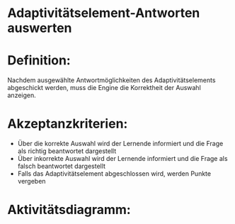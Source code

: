 # Adaptivitätselement-Antworten auswerten


# Definition:
Nachdem ausgewählte Antwortmöglichkeiten des Adaptivitätselements abgeschickt werden, muss die Engine die 
Korrektheit der Auswahl anzeigen.

# Akzeptanzkriterien:
- Über die korrekte Auswahl wird der Lernende informiert und die Frage als richtig beantwortet dargestellt
- Über inkorrekte Auswahl wird der Lernende informiert und die Frage als falsch beantwortet dargestellt
- Falls das Adaptivitätselement abgeschlossen wird, werden Punkte vergeben

# Aktivitätsdiagramm:


